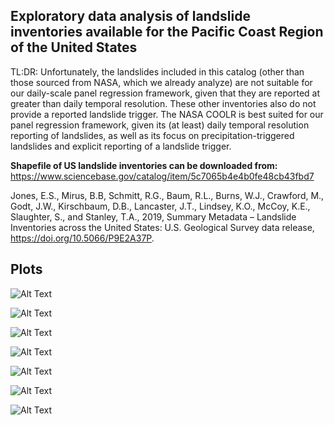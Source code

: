 ## Exploratory data analysis of landslide inventories available for the Pacific Coast Region of the United States

TL:DR: Unfortunately, the landslides included in this catalog (other than those sourced from NASA, which we already analyze) are not suitable for our daily-scale panel regression framework, given that they are reported at greater than daily temporal resolution. These other inventories also do not provide a reported landslide trigger. The NASA COOLR is best suited for our panel regression framework, given its (at least) daily temporal resolution reporting of landslides, as well as its focus on precipitation-triggered landslides and explicit reporting of a landslide trigger. 

**Shapefile of US landslide inventories can be downloaded from:** https://www.sciencebase.gov/catalog/item/5c7065b4e4b0fe48cb43fbd7

Jones, E.S., Mirus, B.B, Schmitt, R.G., Baum, R.L., Burns, W.J., Crawford, M., Godt, J.W., Kirschbaum, D.B., Lancaster, J.T., Lindsey, K.O., McCoy, K.E., Slaughter, S., and Stanley, T.A., 2019, Summary Metadata – Landslide Inventories across the United States: U.S. Geological Survey data release, https://doi.org/10.5066/P9E2A37P.

## Plots

![Alt Text](https://github.com/ec-johnston/landslide-inventories/blob/main/plots/inventories.png)

![Alt Text](https://github.com/ec-johnston/landslide-inventories/blob/main/plots/landslide_catalog_map.png)

![Alt Text](https://github.com/ec-johnston/landslide-inventories/blob/main/plots/ca_gs.png)

![Alt Text](https://github.com/ec-johnston/landslide-inventories/blob/main/plots/date_na.png)

![Alt Text](https://github.com/ec-johnston/landslide-inventories/blob/main/plots/OR_slido.png)

![Alt Text](https://github.com/ec-johnston/landslide-inventories/blob/main/plots/or_slido_map.png)

![Alt Text](https://github.com/ec-johnston/landslide-inventories/blob/main/plots/OR_slido_2010.png)


